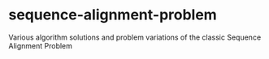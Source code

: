# sequence-alignment-problem
Various algorithm solutions and problem variations of the classic Sequence Alignment Problem
